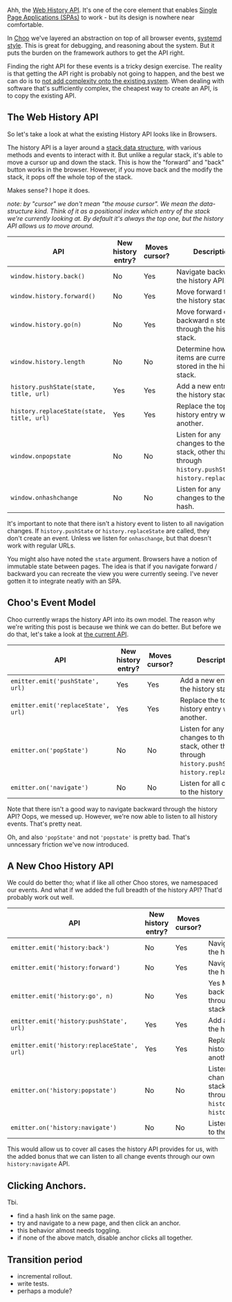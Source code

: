 <!--
Title: Architecting a History Pipeline
Date: 2018-02-05
-->

Ahh, the [Web History
API](https://developer.mozilla.org/en-US/docs/Web/API/History_API). It's one of
the core element that enables [Single Page Applications
(SPAs)](https://en.wikipedia.org/wiki/Single-page_application) to work - but its
design is nowhere near comfortable.

In [Choo](https://choo.io) we've layered an abstraction on top of all browser
events, [systemd style](https://www.freedesktop.org/wiki/Software/dbus/). This
is great for debugging, and reasoning about the system. But it puts the burden
on the framework authors to get the API right.

Finding the right API for these events is a tricky design exercise. The reality
is that getting the API right is probably not going to happen, and the best we
can do is to [not add complexity onto the existing
system](http://tinyclouds.org/rant.html). When dealing with software that's
sufficiently complex, the cheapest way to create an API, is to copy the existing
API.

## The Web History API
So let's take a look at what the existing History API looks like in Browsers.

The history API is a layer around a [stack data
structure](https://en.wikibooks.org/wiki/Data_Structures/Stacks_and_Queues),
with various methods and events to interact with it. But unlike a regular stack,
it's able to move a cursor up and down the stack. This is how the "forward" and
"back" button works in the browser. However, if you move back and the modify the
stack, it pops off the whole top of the stack.

Makes sense? I hope it does.

_note: by "cursor" we don't mean "the mouse cursor". We mean the data-structure
kind. Think of it as a positional index which entry of the stack we're currently
looking at. By default it's always the top one, but the history API allows us to
move around._

| API                                       | New history entry? | Moves cursor? | Description |
| ---                                       | ------------------ | ------------- | -----------
| `window.history.back()`                   | No                 | Yes           | Navigate backward in the history API.
| `window.history.forward()`                | No                 | Yes           | Move forward through the history stack.
| `window.history.go(n)`                    | No                 | Yes           | Move forward or backward `n` steps through the history stack.
| `window.history.length`                   | No                 | No            | Determine how many items are currently stored in the history stack.
| `history.pushState(state, title, url)`    | Yes                | Yes           | Add a new entry to the history stack.
| `history.replaceState(state, title, url)` | Yes                | Yes           | Replace the top-most history entry with another.
| `window.onpopstate`                       | No                 | No            | Listen for any changes to the history stack, other than through `history.pushState` or `history.replaceState`.
| `window.onhashchange`                     | No                 | No            | Listen for any changes to the url hash.

It's important to note that there isn't a history event to listen to all
navigation changes. If `history.pushState` or `history.replaceState` are called,
they don't create an event. Unless we listen for `onhaschange`, but that doesn't
work with regular URLs.

You might also have noted the `state` argument. Browsers have a notion of
immutable state between pages. The idea is that if you navigate forward /
backward you can recreate the view you were currently seeing. I've never gotten
it to integrate neatly with an SPA.

## Choo's Event Model
Choo currently wraps the history API into its own model. The reason why we're
writing this post is because we think we can do better. But before we do that,
let's take a look at [the current API](https://choo.io/reference/routing).

| API                                 | New history entry? | Moves cursor? | Description |
| ---                                 | ------------------ | ------------- | -----------
| `emitter.emit('pushState', url)`    | Yes                | Yes           | Add a new entry to the history stack.
| `emitter.emit('replaceState', url)` | Yes                | Yes           | Replace the top-most history entry with another.
| `emitter.on('popState')`            | No                 | No            | Listen for any changes to the history stack, other than through `history.pushState` or `history.replaceState`.
| `emitter.on('navigate')`            | No                 | No            | Listen for all changes to the history stack.

Note that there isn't a good way to navigate backward through the history API?
Oops, we messed up. However, we're now able to listen to all history events.
That's pretty neat.

Oh, and also `'popState'` and not `'popstate'` is pretty bad. That's unncessary
friction we've now introduced.

## A New Choo History API

We could do better tho; what if like all other Choo stores, we namespaced our
events. And what if we added the full breadth of the history API? That'd
probably work out well.

| API                                         | New history entry? | Moves cursor? | Description |
| ---                                         | ------------------ | ------------- | -----------
| `emitter.emit('history:back')`              | No                 | Yes           | Navigate backward in the history API.
| `emitter.emit('history:forward')`           | No                 | Yes           | Navigate forward in the history API.
| `emitter.emit('history:go', n)`             | No                 | Yes           | Yes  Move forward or backward n steps through the history stack.
| `emitter.emit('history:pushState', url)`    | Yes                | Yes           | Add a new entry to the history stack.
| `emitter.emit('history:replaceState', url)` | Yes                | Yes           | Replace the top-most history entry with another.
| `emitter.on('history:popstate')`            | No                 | No            | Listen for any changes to the history stack, other than through `history.pushState` or `history.replaceState`.
| `emitter.on('history:navigate')`            | No                 | No            | Listen for all changes to the history stack.

This would allow us to cover all cases the history API provides for us, with the
added bonus that we can listen to all change events through our own
`history:navigate` API.

## Clicking Anchors.
Tbi.

- find a hash link on the same page.
- try and navigate to a new page, and then click an anchor.
- this behavior almost needs toggling.
- if none of the above match, disable anchor clicks all together.

## Transition period
- incremental rollout.
- write tests.
- perhaps a module?
